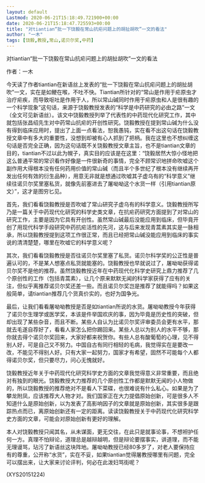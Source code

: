 ```yaml
---
layout: default
Lastmod: 2020-06-21T15:18:49.721900+00:00
date: 2020-06-21T15:18:47.725593+00:00
title: "对tiantian“批一下饶毅在常山抗疟问题上的胡扯胡吹”一文的看法"
author: "一木"
tags: [饶毅,教授,常山,诺贝尔奖,中药]
---
```


对tiantian“批一下饶毅在常山抗疟问题上的胡扯胡吹”一文的看法

作者：一木

今天读了作者tiantian在新语丝上发表的“批一下饶毅在常山抗疟问题上的胡扯胡吹”一文，实在是如鲠在喉，不吐不快。Tiantian所针对的“常山是作用于疟原虫才治疗疟疾，而导致呕吐是作用于人，所以常山碱同时作用于疟原虫和人是很有趣的一个科学现象”这句话，来源于饶毅教授发表的“科学是中药研究的必由之路”一文（全文可见新语丝）。该文中饶毅教授列举了代表性的中药现代化研究工作，其中就包括张昌绍先生对中药常山抗疟的开创性研究。饶毅教授在提到常山碱为什么没有得到临床应用时，提出了上面一点看法，恕我愚钝，实在看不出这句话在饶毅教授文章中有多大的重要性，没想到却被有心人抓到了把柄。我在这里也不想纠缠这句话是否完全正确，因为这句话既不关饶毅教授文章主旨，也不是tiantian文章的目的，tiantian不过以此为幌子，真实目的应该是在这里：“饶毅居然大惊小怪地把这么普通平常的常识看作好像是一件很新奇的事情，完全不顾常识地拼命吹嘘这个副作用大得根本没有任何药用价值的常山碱（而且半个多世纪了根本没有继续再开发出任何有效的衍生品种），用意无非就是想通过吹嘘其子虚乌有的“科学意义”继续往诺贝尔奖里塞私货，就像先前塞进去了屠呦呦这个水货一样（引用tiantian原文）”，这才是图穷匕见。

首先，我们看看饶毅教授是否吹嘘了常山研究子虚乌有的科学意义。饶毅教授所写乃是一篇关于中药现代化研究的科学史类文章，在抗疟药研究方面提到了对常山的研究工作，主要是因为它具有开创性。虽然常山碱最后没能应用到临床，但毕竟开创了用现代科学手段研究中药抗疟活性的先河，这与后来发现青蒿素其实是一脉相承，所以饶毅教授提到这项工作很正常，而且已经把常山碱没能应用到临床的事实说的清清楚楚，哪里在吹嘘它的科学意义呢？

其次，我们看看饶毅教授是否往诺贝尔奖里塞了私货。诺贝尔科学奖的公正性是普遍认可的，不是某人想塞点私货就能塞的。饶毅教授也早就说过了，屠呦呦获得诺贝尔奖不是他的推荐。虽然饶毅教授近年在中药现代化科学史研究上鼎力推荐了几个原创性的工作（包括青蒿素），让几个原来默默无闻的科学家获得了应有的关注，但似乎离推荐诺贝尔奖还差一些。而且诺贝尔奖岂是推荐了就能得吗？如果这般简单，请tiantian推荐几个货真价实的，也好为国争光。

最后，让我们看看屠呦呦教授是否是如tiantian所说的水货。屠呦呦教授今年获得了诺贝尔生理学或医学奖，本该是件举国欢庆的事，因为毕竟是历史性的突破，但却出现了某些杂音，而且不断。某些人自认为比诺贝尔奖评审委员会更有水平，那就去毛遂自荐好了，看看人家怎么把你踢回来。某些人总以为别人的水平不够，那你就去得个诺贝尔奖回来，大家好都来祝贺你。有些人总有酸葡萄的心理，见不得别人好，可是自己又不努力。中国自古有同行相轻的毛病，我觉得实在是要改一改，不能见不得别人好。只有大家一起努力，国家才有希望，固然不可能每个人都得诺贝尔奖，但只要尽力，问心无愧就好。

饶毅教授近年关于中药现代化研究科学史方面的文章我觉得意义非常重要，而且绝对有独到的眼光。饶毅教授大力推荐的几个原创性工作都是默默无闻的小人物做的，所以饶毅教授的推荐绝对不是看人下菜碟，也很难说有什么私心。如果是为了攀龙附凤，应该推荐大人物才对。我们国家正在大力提倡原始创新，可是很多人不知道什么是原始创新，以为发表了高影响因子的文章就是原始创新，其实很多是跟踪热点而已，离原始创新还有一定的距离。读读饶毅教授关于中药现代化研究科学史方面的文章，可能会对原始创新有更好的理解。

本人对饶毅教授只闻其名，从未谋面，更无交往，在此只是就事论事，不想袒护任何一方。真理不怕辩论，道理总是越辩越明，但是辩论要摆事实，讲道理，而不能无理谩骂，玷污了新语丝这块阵地。屠呦呦教授已经80多岁了，对老人要保持应有的尊重，公开称“水货”，实在不妥，如果tiantian觉得屠教授哪里有问题，完全可以摆出来，让大家来讨论评判，何必在此泼妇骂街呢？

(XYS20151224)

